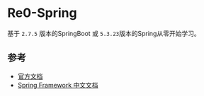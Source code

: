 # Re0-Spring
基于 `2.7.5` 版本的SpringBoot 或 `5.3.23`版本的Spring从零开始学习。

## 参考
- [官方文档](https://docs.spring.io/spring-framework/reference/overview.html)
- [Spring Framework 中文文档](https://springdoc.cn/spring/index.html)